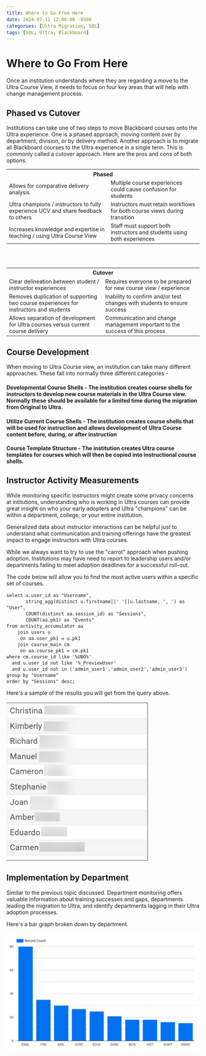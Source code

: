 ```yaml
---
title: Where to Go From Here
date: 2024-07-11 12:00:00 -0500
categories: [Ultra Migration, SQL]
tags: [SQL, Ultra, Blackboard]
---
```


# Where to Go From Here

Once an institution understands where they are regarding a move to the Ultra Course View, it needs to focus on four key areas that will help with change management process.

## Phased vs Cutover

Institutions can take one of two steps to move Blackboard courses onto the Ultra experience. One is a phased approach, moving content over by department, division, or by delivery method. Another approach is to migrate all Blackboard courses to the Ultra experience in a single term. This is commonly called a cutover approach. Here are the pros and cons of both options.

<table width="90%">
<th colspan="2">Phased</th>
<tr><td>Allows for comparative delivery analysis</td><td>Multiple course experiences could cause confusion for students</td></tr>
<tr><td>Ultra champions / instructors to fully experience UCV and share feedback to others</td><td>Instructors must retain workflows for both course views during transition</td></tr>
<tr><td>Increases knowledge and expertise in teaching / using Ultra Course View</td><td>Staff must support both instructors and students using both experiences</td></tr>
</table>

<br />
<br />

<table width="90%">
<th colspan="2">Cutover</th>
<tr><td>Clear delineation between student / instructor experiences</td><td>Requires everyone to be prepared for new course view / experience</td></tr>
<tr><td>Removes duplication of supporting two course experiences for instructors and students</td><td>Inability to confirm and/or test changes with students to ensure success</td></tr>
<tr><td>Allows separation of development for Ultra courses versus current course delivery</td><td>Communication and change management important to the success of this process</td></tr>
</table>



## Course Development

When moving to Ultra Course view, an institution can take many different approaches. These fall into normally three different categories - 

#### Developmental Course Shells - The institution creates course shells for instructors to develop new course materials in the Ultra Course view. Normally these should be available for a limited time during the migration from Original to Ultra.

#### Utilize Current Course Shells - The institution creates course shells that will be used for instruction and allows development of Ultra Course content before, during, or after instruction

#### Course Template Structure - The institution creates Ultra course templates for courses which will then be copied into instructional course shells.

## Instructor Activity Measurements

While monitoring specific instructors might create some privacy concerns at intitutions, understanding who is working in Ultra courses can provide great insight on who your early adopters and Ultra "champions" can be within a department, college, or your entire institution.

Generalized data about instructor interactions can be helpful just to understand what communication and training offerings have the greatest impact to engage instructors with Ultra courses.

While we always want to try to use the "carrot" approach when pushing adoption. Institutions may have need to report to leadership users and/or departments failing to meet adoption deadlines for a successful roll-out.

The code below will allow you to find the most active users within a specific set of courses.

```
select u.user_id as "Username",
	   string_agg(distinct u.firstname||' '||u.lastname, ', ') as "User",
	   COUNT(distinct aa.session_id) as "Sessions",
	   COUNT(aa.pk1) as "Events"
from activity_accumulator aa
	join users u
	 on aa.user_pk1 = u.pk1
	join course_main cm
	 on aa.course_pk1 = cm.pk1
where cm.course_id like '%UBO%'
  and u.user_id not like '%_PreviewUser'
  and u.user_id not in ('admin_user1','admin_user2','admin_user3')
group by "Username"
order by "Sessions" desc;
```

Here's a sample of the results you will get from the query above.

![image of a list of names](assets/img/posts/ultra-pres/champion-list.png)

## Implementation by Department

Similar to the previous topic discussed. Department monitoring offers valuable information about training successes and gaps, departments leading the migration to Ultra, and identify departments lagging in their Ultra adoption processes.

Here's a bar graph broken down by department.

![a bar graph broken down by departments](assets/img/posts/ultra-pres/department_monitoring.png)

